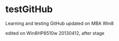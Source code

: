 testGitHub
==========

Learning and testing GitHub
updated on MBA Win8

edited on Win8HP8510w 20130412, after stage

